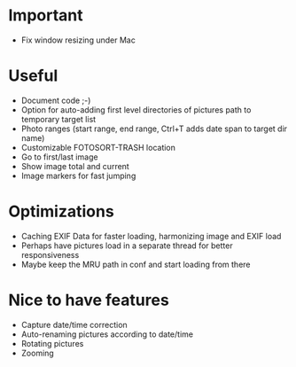 # Important

- Fix window resizing under Mac

# Useful

- Document code ;-)
- Option for auto-adding first level directories of pictures path to temporary target list
- Photo ranges (start range, end range, Ctrl+T adds date span to target dir name)
- Customizable FOTOSORT-TRASH location
- Go to first/last image
- Show image total and current
- Image markers for fast jumping

# Optimizations

- Caching EXIF Data for faster loading, harmonizing image and EXIF load
- Perhaps have pictures load in a separate thread for better responsiveness
- Maybe keep the MRU path in conf and start loading from there

# Nice to have features

- Capture date/time correction
- Auto-renaming pictures according to date/time
- Rotating pictures
- Zooming
